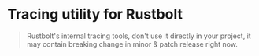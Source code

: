 # Tracing utility for Rustbolt

> Rustbolt's internal tracing tools, don't use it directly in your project, it may contain breaking change in minor & patch release right now.